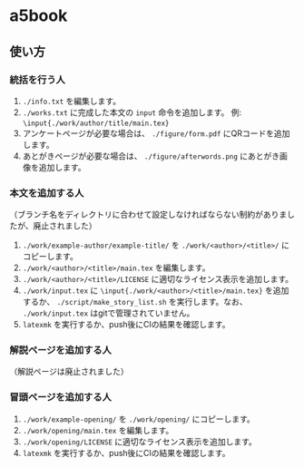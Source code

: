 # a5book

## 使い方

### 統括を行う人

1. `./info.txt` を編集します。
1. `./works.txt` に完成した本文の `input` 命令を追加します。 例: `\input{./work/author/title/main.tex}`
1. アンケートページが必要な場合は、 `./figure/form.pdf` にQRコードを追加します。
1. あとがきページが必要な場合は、 `./figure/afterwords.png` にあとがき画像を追加します。

### 本文を追加する人

（ブランチ名をディレクトリに合わせて設定しなければならない制約がありましたが、廃止されました）

1. `./work/example-author/example-title/` を `./work/<author>/<title>/` にコピーします。
1. `./work/<author>/<title>/main.tex` を編集します。
1. `./work/<author>/<title>/LICENSE` に適切なライセンス表示を追加します。
1. `./work/input.tex` に `\input{./work/<author>/<title>/main.tex}` を追加するか、 `./script/make_story_list.sh` を実行します。なお、 `./work/input.tex` はgitで管理されていません。
1. `latexmk` を実行するか、push後にCIの結果を確認します。

### 解説ページを追加する人

（解説ページは廃止されました）

### 冒頭ページを追加する人

1. `./work/example-opening/` を `./work/opening/` にコピーします。
1. `./work/opening/main.tex` を編集します。
1. `./work/opening/LICENSE` に適切なライセンス表示を追加します。
1. `latexmk` を実行するか、push後にCIの結果を確認します。
